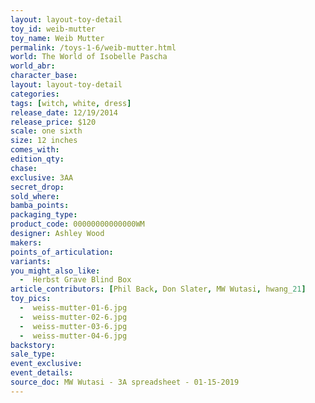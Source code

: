 ```yaml
---
layout: layout-toy-detail 
toy_id: weib-mutter
toy_name: Weib Mutter
permalink: /toys-1-6/weib-mutter.html
world: The World of Isobelle Pascha
world_abr: 
character_base: 
layout: layout-toy-detail
categories: 
tags: [witch, white, dress]
release_date: 12/19/2014
release_price: $120 
scale: one sixth
size: 12 inches
comes_with: 
edition_qty: 
chase: 
exclusive: 3AA
secret_drop: 
sold_where: 
bamba_points: 
packaging_type: 
product_code: 00000000000000WM
designer: Ashley Wood
makers: 
points_of_articulation: 
variants: 
you_might_also_like: 
  -  Herbst Grave Blind Box
article_contributors: [Phil Back, Don Slater, MW Wutasi, hwang_21]
toy_pics: 
  -  weiss-mutter-01-6.jpg
  -  weiss-mutter-02-6.jpg
  -  weiss-mutter-03-6.jpg
  -  weiss-mutter-04-6.jpg
backstory: 
sale_type: 
event_exclusive: 
event_details: 
source_doc: MW Wutasi - 3A spreadsheet - 01-15-2019
---
```

